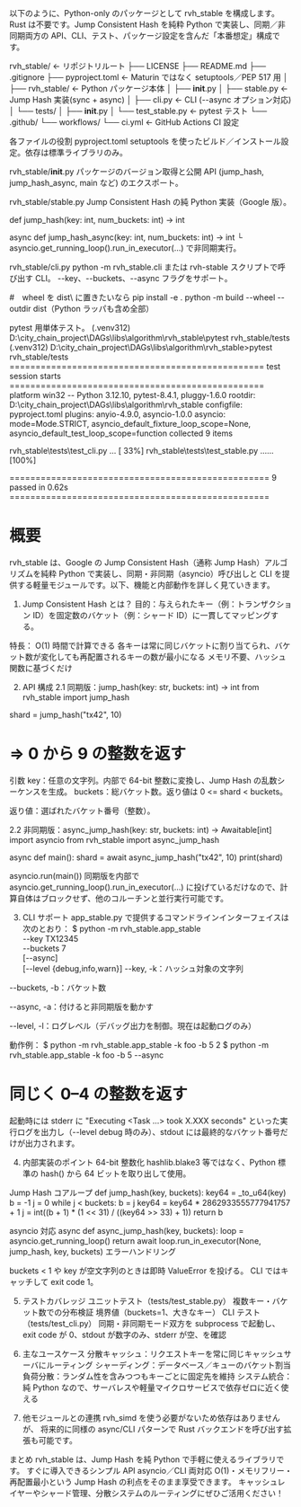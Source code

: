以下のように、Python-only のパッケージとして rvh_stable を構成します。Rust は不要です。Jump Consistent Hash を純粋 Python で実装し、同期／非同期両方の API、CLI、テスト、パッケージ設定を含んだ「本番想定」構成です。

rvh_stable/                           ← リポジトリルート
├── LICENSE
├── README.md
├── .gitignore
├── pyproject.toml                    ← Maturin ではなく setuptools／PEP 517 用
│
├── rvh_stable/                       ← Python パッケージ本体
│   ├── __init__.py
│   ├── stable.py                     ← Jump Hash 実装(sync + async)
│   ├── cli.py                        ← CLI (--async オプション対応)
│   └── tests/
│       ├── __init__.py
│       └── test_stable.py            ← pytest テスト
└── .github/
    └── workflows/
        └── ci.yml                   ← GitHub Actions CI 設定

各ファイルの役割
pyproject.toml
setuptools を使ったビルド／インストール設定。依存は標準ライブラリのみ。

rvh_stable/__init__.py
パッケージのバージョン取得と公開 API (jump_hash, jump_hash_async, main など) のエクスポート。

rvh_stable/stable.py
Jump Consistent Hash の純 Python 実装（Google 版）。

def jump_hash(key: int, num_buckets: int) -> int

async def jump_hash_async(key: int, num_buckets: int) -> int
└ asyncio.get_running_loop().run_in_executor(...) で非同期実行。

rvh_stable/cli.py
python -m rvh_stable.cli または rvh-stable スクリプトで呼び出す CLI。
--key、--buckets、--async フラグをサポート。


#　wheel を dist\ に置きたいなら
pip install -e .
python -m build --wheel --outdir dist（Python ラッパも含め全部）

pytest 用単体テスト。
(.venv312) D:\city_chain_project\DAGs\libs\algorithm\rvh_stable\pytest rvh_stable/tests
(.venv312) D:\city_chain_project\DAGs\libs\algorithm\rvh_stable>pytest rvh_stable/tests
================================================= test session starts =================================================
platform win32 -- Python 3.12.10, pytest-8.4.1, pluggy-1.6.0
rootdir: D:\city_chain_project\DAGs\libs\algorithm\rvh_stable
configfile: pyproject.toml
plugins: anyio-4.9.0, asyncio-1.0.0
asyncio: mode=Mode.STRICT, asyncio_default_fixture_loop_scope=None, asyncio_default_test_loop_scope=function
collected 9 items

rvh_stable\tests\test_cli.py ...                                                                                 [ 33%]
rvh_stable\tests\test_stable.py ......                                                                           [100%]

================================================== 9 passed in 0.62s ==================================================


# 概要
rvh_stable は、Google の Jump Consistent Hash（通称 Jump Hash）アルゴリズムを純粋 Python で実装し、同期・非同期（asyncio）呼び出しと CLI を提供する軽量モジュールです。以下、機能と内部動作を詳しく見ていきます。

1. Jump Consistent Hash とは？
目的：与えられたキー（例：トランザクション ID）を固定数のバケット（例：シャード ID）に一貫してマッピングする。

特長：
O(1) 時間で計算できる
各キーは常に同じバケットに割り当てられ、バケット数が変化しても再配置されるキーの数が最小になる
メモリ不要、ハッシュ関数に基づくだけ

2. API 構成
2.1 同期版：jump_hash(key: str, buckets: int) -> int
from rvh_stable import jump_hash

shard = jump_hash("tx42", 10)

# => 0 から 9 の整数を返す
引数
key：任意の文字列。内部で 64-bit 整数に変換し、Jump Hash の乱数シーケンスを生成。
buckets：総バケット数。返り値は 0 <= shard < buckets。

返り値：選ばれたバケット番号（整数）。

2.2 非同期版：async_jump_hash(key: str, buckets: int) -> Awaitable[int]
import asyncio
from rvh_stable import async_jump_hash

async def main():
    shard = await async_jump_hash("tx42", 10)
    print(shard)

asyncio.run(main())
同期版を内部で asyncio.get_running_loop().run_in_executor(...) に投げているだけなので、計算自体はブロックせず、他のコルーチンと並行実行可能です。

3. CLI サポート
app_stable.py で提供するコマンドラインインターフェイスは次のとおり：
$ python -m rvh_stable.app_stable \
    --key TX12345 \
    --buckets 7 \
    [--async] \
    [--level {debug,info,warn}]
--key, -k：ハッシュ対象の文字列

--buckets, -b：バケット数

--async, -a：付けると非同期版を動かす

--level, -l：ログレベル（デバッグ出力を制御。現在は起動ログのみ）

動作例：
$ python -m rvh_stable.app_stable -k foo -b 5
2
$ python -m rvh_stable.app_stable -k foo -b 5 --async
# 同じく 0–4 の整数を返す
起動時には stderr に "Executing <Task ...> took X.XXX seconds" といった実行ログを出力し（--level debug 時のみ）、stdout には最終的なバケット番号だけが出力されます。

4. 内部実装のポイント
64-bit 整数化
hashlib.blake3 等ではなく、Python 標準の hash() から 64 ビットを取り出して使用。

Jump Hash コアループ
def jump_hash(key, buckets):
    key64 = _to_u64(key)
    b = -1
    j = 0
    while j < buckets:
        b = j
        key64 = key64 * 2862933555777941757 + 1
        j = int((b + 1) * (1 << 31) / ((key64 >> 33) + 1))
    return b

asyncio 対応
async def async_jump_hash(key, buckets):
    loop = asyncio.get_running_loop()
    return await loop.run_in_executor(None, jump_hash, key, buckets)
エラーハンドリング

buckets < 1 や key が空文字列のときは即時 ValueError を投げる。
CLI ではキャッチして exit code 1。

5. テストカバレッジ
ユニットテスト（tests/test_stable.py）
複数キー・バケット数での分布検証
境界値（buckets=1、大きなキー）
CLI テスト（tests/test_cli.py）
同期・非同期モード双方を subprocess で起動し、
exit code が 0、stdout が数字のみ、stderr が空、を確認

6. 主なユースケース
分散キャッシュ：リクエストキーを常に同じキャッシュサーバにルーティング
シャーディング：データベース／キューのバケット割当
負荷分散：ランダム性を含みつつもキーごとに固定先を維持
システム統合：純 Python なので、サーバレスや軽量マイクロサービスで依存ゼロに近く使える

7. 他モジュールとの連携
rvh_simd を使う必要がないため依存はありませんが、
将来的に同様の async/CLI パターンで Rust バックエンドを呼び出す拡張も可能です。

まとめ
rvh_stable は、Jump Hash を純 Python で手軽に使えるライブラリです。
すぐに導入できるシンプル API
asyncio／CLI 両対応
O(1)・メモリフリー・再配置最小という Jump Hash の利点をそのまま享受できます。
キャッシュレイヤーやシャード管理、分散システムのルーティングにぜひご活用ください！
